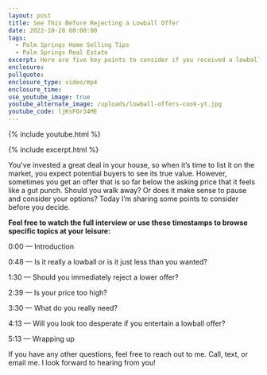 ```yaml
---
layout: post
title: See This Before Rejecting a Lowball Offer
date: 2022-10-20 00:00:00
tags:
  - Palm Springs Home Selling Tips
  - Palm Springs Real Estate
excerpt: Here are five key points to consider if you received a lowball offer.
enclosure:
pullquote:
enclosure_type: video/mp4
enclosure_time:
use_youtube_image: true
youtube_alternate_image: /uploads/lowball-offers-cook-yt.jpg
youtube_code: ljKsFOr34ME
---
```

{% include youtube.html %}

{% include excerpt.html %}

You've invested a great deal in your house, so when it’s time to list it on the market, you expect potential buyers to see its true value. However, sometimes you get an offer that is so far below the asking price that it feels like a gut punch. Should you walk away? Or does it make sense to pause and consider your options? Today I’m sharing some points to consider before you decide.&nbsp;

**Feel free to watch the full interview or use these timestamps to browse specific topics at your leisure:**

0:00 — Introduction

0:48 — Is it really a lowball or is it just less than you wanted?

1:30 — Should you immediately reject a lower offer?

2:39 — Is your price too high?

3:30 — What do you really need?

4:13 — Will you look too desperate if you entertain a lowball offer?

5:13 — Wrapping up

If you have any other questions, feel free to reach out to me. Call, text, or email me. I look forward to hearing from you\!
